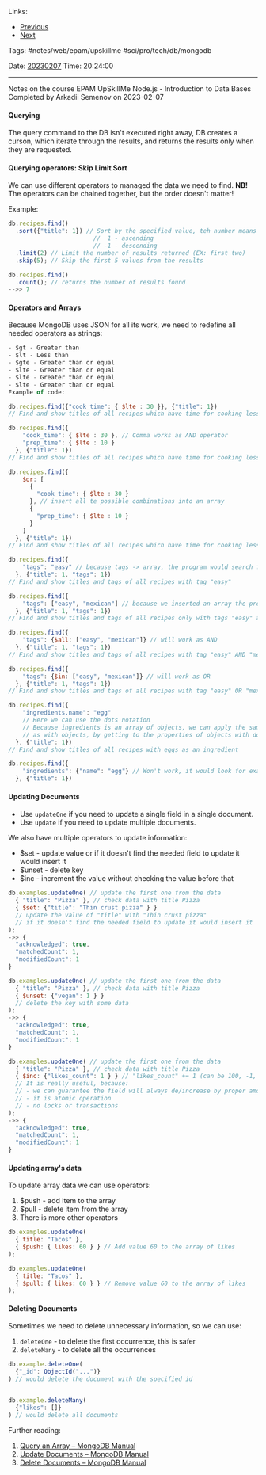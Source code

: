   
Links:
- [Previous](02%20Introduction%20to%20MongoDB.md)
- [Next](04%20MongoDB%20Data%20and%20schema%20modeling.md)

Tags: #notes/web/epam/upskillme #sci/pro/tech/db/mongodb

Date: [20230207](../../../../../200%20Diary/205%20Day/20230207.md)
Time: 20:24:00
_____

Notes on the course EPAM UpSkillMe Node.js - Introduction to Data Bases
Completed by Arkadii Semenov on 2023-02-07

#### Querying

The query command to the DB isn't executed right away, DB creates a curson, which iterate through the results, and returns the results only when they are requested.

#### Querying operators: Skip Limit Sort

We can use different operators to managed the data we need to find.
**NB!** The operators can be chained together, but the order doesn't matter!

Example:

```js
db.recipes.find()
  .sort({"title": 1}) // Sort by the specified value, teh number means
                        //  1 - ascending
                        // -1 - descending
  .limit(2) // Limit the number of results returned (EX: first two)
  .skip(5); // Skip the first 5 values from the results

db.recipes.find()
  .count(); // returns the number of results found
-->> 7
```

#### Operators and Arrays

Because MongoDB uses JSON for all its work, we need to redefine all needed operators as strings:

```js
- $gt - Greater than
- $lt - Less than
- $gte - Greater than or equal
- $lte - Greater than or equal
- $lte - Greater than or equal
- $lte - Greater than or equal
Example of code:

db.recipes.find({"cook_time": { $lte : 30 }}, {"title": 1})
// Find and show titles of all recipes which have time for cooking less than equal to 30 minutes

db.recipes.find({
    "cook_time": { $lte : 30 }, // Comma works as AND operator
    "prep_time": { $lte : 10 }
  }, {"title": 1})
// Find and show titles of all recipes which have time for cooking less than equal to 30 minutes AND time for preparations less than equal to 10 minutes

db.recipes.find({
    $or: [
      {
        "cook_time": { $lte : 30 }
      }, // insert all te possible combinations into an array
      {
        "prep_time": { $lte : 10 }
      }
    ]
  }, {"title": 1})
// Find and show titles of all recipes which have time for cooking less than equal to 30 minutes OR time for preparations less than equal to 10 minutes

db.recipes.find({
    "tags": "easy" // because tags -> array, the program would search for all documents, which tags value contains the name "easy"
  }, {"title": 1, "tags": 1})
// Find and show titles and tags of all recipes with tag "easy"

db.recipes.find({
    "tags": ["easy", "mexican"] // because we inserted an array the program would search only for the **exact match**
  }, {"title": 1, "tags": 1})
// Find and show titles and tags of all recipes only with tags "easy" and "mexican"

db.recipes.find({
    "tags": {$all: ["easy", "mexican"]} // will work as AND
  }, {"title": 1, "tags": 1})
// Find and show titles and tags of all recipes with tag "easy" AND "mexican"

db.recipes.find({
    "tags": {$in: ["easy", "mexican"]} // will work as OR
  }, {"title": 1, "tags": 1})
// Find and show titles and tags of all recipes with tag "easy" OR "mexican"

db.recipes.find({
    "ingredients.name": "egg"
    // Here we can use the dots notation
    // Because ingredients is an array of objects, we can apply the same rules
    // as with objects, by getting to the properties of objects with dot notation
  }, {"title": 1})
// Find and show titles of all recipes with eggs as an ingredient

db.recipes.find({
    "ingredients": {"name": "egg"} // Won't work, it would look for exact match!
  }, {"title": 1})
```

#### Updating Documents

- Use `updateOne` if you need to update a single field in a single document.
- Use `update` if you need to update multiple documents.

We also have multiple operators to update information:

- $set - update value or if it doesn't find the needed field to update it would insert it
- $unset - delete key
- $inc - increment the value without checking the value before that

```js
db.examples.updateOne( // update the first one from the data
  { "title": "Pizza" }, // check data with title Pizza
  { $set: {"title": "Thin crust pizza" } }
  // update the value of "title" with "Thin crust pizza"
  // if it doesn't find the needed field to update it would insert it
);
->> {
  "acknowledged": true,
  "matchedCount": 1,
  "modifiedCount": 1
}

db.examples.updateOne( // update the first one from the data
  { "title": "Pizza" }, // check data with title Pizza
  { $unset: {"vegan": 1 } }
  // delete the key with some data
);
->> {
  "acknowledged": true,
  "matchedCount": 1,
  "modifiedCount": 1
}

db.examples.updateOne( // update the first one from the data
  { "title": "Pizza" }, // check data with title Pizza
  { $inc: {"likes_count": 1 } } // "likes_count" += 1 (can be 100, -1, 2991, ...)
  // It is really useful, because:
  // - we can guarantee the field will always de/increase by proper amount
  // - it is atomic operation
  // - no locks or transactions
);
->> {
  "acknowledged": true,
  "matchedCount": 1,
  "modifiedCount": 1
}
```

#### Updating array's data

To update array data we can use operators:

1. $push - add item to the array
2. $pull - delete item from the array
3. There is more other operators

```js
db.examples.updateOne(
  { title: "Tacos" },
  { $push: { likes: 60 } } // Add value 60 to the array of likes
);

db.examples.updateOne(
  { title: "Tacos" },
  { $pull: { likes: 60 } } // Remove value 60 to the array of likes
);
```

#### Deleting Documents

Sometimes we need to delete unnecessary information, so we can use:

1. `deleteOne` - to delete the first occurrence, this is safer
2. `deleteMany` - to delete all the occurrences

```js
db.example.deleteOne(
  {"_id": ObjectId("...")}
) // would delete the document with the specified id


db.example.deleteMany(
  {"likes": []}
) // would delete all documents

```

Further reading:

1. [Query an Array – MongoDB Manual](https://docs.mongodb.com/manual/tutorial/query-arrays/)
2. [Update Documents – MongoDB Manual](https://docs.mongodb.com/manual/tutorial/update-documents/)
3. [Delete Documents – MongoDB Manual](https://docs.mongodb.com/manual/tutorial/remove-documents/)
